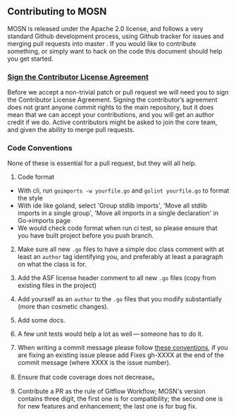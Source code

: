 
## Contributing to MOSN
MOSN is released under the Apache 2.0 license, and follows a very
standard Github development process, using Github tracker for issues and
merging pull requests into master . If you would like to contribute something, 
or simply want to hack on the code this document should help you get started.

### [Sign the Contributor License Agreement](https://www.clahub.com/agreements/psh686868/psh-mosn)
Before we accept a non-trivial patch or pull request we will need you to 
sign the Contributor License Agreement. Signing the contributor’s agreement 
does not grant anyone commit rights to the main repository, but it does mean 
that we can accept your contributions, and you will get an author credit if 
we do. Active contributors might be asked to join the core team, and given 
the ability to merge pull requests.

### Code Conventions
None of these is essential for a pull request, but they will all help. 

1. Code format
  + With cli, run `goimports -w yourfile.go` and `golint yourfile.go` to format the style
  + With ide like goland, select 'Group stdlib imports', 'Move all stdlib imports in a single group', 'Move all imports in a single declaration' in Go->imports page   
  + We would check code format when run ci test, so please ensure that you have built project before you push branch.

2. Make sure all new `.go` files to have a simple doc class comment 
with at least an `author` tag identifying you, and preferably at least a 
paragraph on what the class is for.

3. Add the ASF license header comment to all new `.go` files (copy from existing files in the project)

4. Add yourself as an `author` to the `.go` files that you modify substantially (more than cosmetic changes).

5. Add some docs.

6. A few unit tests would help a lot as well — someone has to do it.

7. When writing a commit message please follow [these conventions](https://tbaggery.com/2008/04/19/a-note-about-git-commit-messages.html), if 
you are fixing an existing issue please add Fixes gh-XXXX at the end 
of the commit message (where XXXX is the issue number).

8. Ensure that code coverage does not decrease。

9. Contribute a PR as the rule of Gitflow Workflow; MOSN's version contains three digit, the first one is for compatibility; the second one is for new features and enhancement; the last one is for bug fix.
